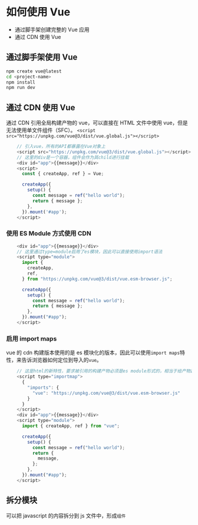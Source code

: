# 如何使用 Vue

- 通过脚手架创建完整的 Vue 应用
- 通过 CDN 使用 Vue

## 通过脚手架使用 Vue

```bash
npm create vue@latest
cd <project-name>
npm install
npm run dev
```

## 通过 CDN 使用 Vue

通过 CDN 引用全局构建产物的 vue，可以直接在 HTML 文件中使用 vue，但是无法使用单文件组件（SFC）。
`<script src="https://unpkg.com/vue@3/dist/vue.global.js"></script>`

```javascript
    // 引入vue，所有的API都暴露在Vue对象上
    <script src="https://unpkg.com/vue@3/dist/vue.global.js"></script>
    // 这里的div是一个容器，组件会作为其child进行挂载
    <div id="app">{{message}}</div>
    <script>
      const { createApp, ref } = Vue;

      createApp({
        setup() {
          const message = ref("hello world");
          return { message };
        },
      }).mount('#app');
    </script>
```

### 使用 ES Module 方式使用 CDN

```javascript
    <div id="app">{{message}}</div>
    // 这里通过type=module启用了es模块，因此可以直接使用import语法
    <script type="module">
      import {
        createApp,
        ref,
      } from "https://unpkg.com/vue@3/dist/vue.esm-browser.js";

      createApp({
        setup() {
          const message = ref("hello world");
          return { message };
        },
      }).mount("#app");
    </script>
```

### 启用 import maps

vue 的 cdn 构建版本使用的是 es 模块化的版本，因此可以使用`import maps`特性，来告诉浏览器如何定位到导入的`vue`。

```javascript
    // 这是html的新特性，要求被引用的构建产物必须是es module形式的，相当于给产物起了个别名
    <script type="importmap">
      {
        "imports": {
          "vue": "https://unpkg.com/vue@3/dist/vue.esm-browser.js"
        }
      }
    </script>
    <div id="app">{{message}}</div>
    <script type="module">
      import { createApp, ref } from "vue";

      createApp({
        setup() {
          const message = ref("hello world");
          return {
            message,
          };
        },
      }).mount("#app");
    </script>
```

## 拆分模块

可以把 javascript 的内容拆分到 js 文件中，形成`组件`
